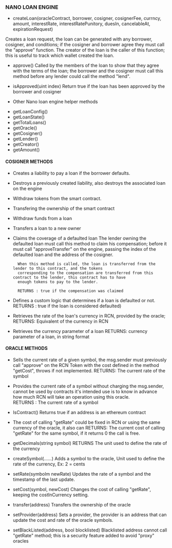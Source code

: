 ### NANO LOAN ENGINE
* createLoan(oracleContract, borrower, cosigner, cosignerFee, currncy, amount, interestRate, interestRatePunitory, duesIn, cancelableAt, expirationRequest) 

Creates a loan request, the loan can be generated with any borrower, cosigner, and conditions; if the cosigner and borrower agree they must call the "approve" function.
The creator of the loan is the caller of this function; this is useful to track which wallet created the loan.

* approve() Called by the members of the loan to show that they agree with the terms of the loan; the borrower and the cosigner must call this method before any lender could call the method "lend".



* isApproved(uint index) Return true if the loan has been approved by the borrower and cosigner


- Other Nano loan engine helper methods 
* getLoanConfig()
* getLoanState()
* getTotalLoans()
* getOracle()
* getCosigner()
* getLender()
* getCreator()
* getAmount()




#### COSIGNER METHODS

* Creates a liability to pay a loan if the borrower defaults.
* Destroys a previously created liability, also destroys the associated loan on the engine
* Withdraw tokens from the smart contract.
* Transfering the ownership of the smart contract
* Withdraw funds from a loan
* Transfers a loan to a new owner
* Claims the coverage of a defaulted loan
        The lender owning the defaulted loan must call this method to claim his compensation; before it must
        call "approveTransfer" on the engine, passing the index of the defaulted loan and the address of the cosigner.

        When this method is called, the loan is transferred from the lender to this contract, and the tokens
        corresponding to the compensation are transferred from this contract to the lender, this contract has to have
        enough tokens to pay to the lender.

        RETURNS : true if the compensation was claimed

* Defines a custom logic that determines if a loan is defaulted or not.  
    RETURNS : true if the loan is considered defaulted)

* Retrieves the rate of the loan's currency in RCN, provided by the oracle;
  RETURNS:  Equivalent of the currency in RCN


* Retrieves the currency parameter of a loan
  RETURNS: currency parameter of a loan, in string format


#### ORACLE METHODS

* Sells the current rate of a given symbol, the msg.sender must previously call "approve" on the RCN Token
     with the cost defined in the method "getCost", throws if not implemented.
     RETURNS: The current rate of the symbol

* Provides the current rate of a symbol without charging the msg.sender, cannot be  used by contracts  it's intended use is to know in advance how much RCN will take an operation using this oracle.  
RETURNS : The current rate of a symbol

* IsContract() Returns true if an address is an ethereum contract
* The cost of calling "getRate" could be fixed in RCN or using the same currency of the oracle, it also can 
 RETURNS: The current cost of calling "getRate" for the same symbol, if it returns 0 the call is free.

*  getDecimals(string symbol) RETURNS The unit used to define the rate of the currency
* createSymbol(......) Adds a symbol to the oracle, Unit used to define the rate of the currency, Ex: 2 = cents
* setRate(symbolm newRate) Updates the rate of a symbol and the timestamp of the last update.
* setCost(symbol, newCost) Changes the cost of calling "getRate", keeping the costInCurrency setting. 
* transfer(address) Transfers the ownership of the oracle
* setProvider(address) Sets a provider, the provider is an address that can update the cost and rate of the oracle symbols.
* setBlackListed(address, bool blocklisted) Blacklisted address cannot call "getRate" method; this is a security feature added to avoid "proxy" oracles



